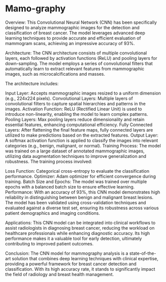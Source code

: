 # Mamo-graphy
Overview: This Convolutional Neural Network (CNN) has been specifically designed to analyze mammographic images for the detection and classification of breast cancer. The model leverages advanced deep learning techniques to provide accurate and efficient evaluation of mammogram scans, achieving an impressive accuracy of 93%.

Architecture: The CNN architecture consists of multiple convolutional layers, each followed by activation functions (ReLU) and pooling layers for down-sampling. The model employs a series of convolutional filters that automatically learn to extract relevant features from mammographic images, such as microcalcifications and masses.

The architecture includes:

Input Layer: Accepts mammographic images resized to a uniform dimension (e.g., 224x224 pixels).
Convolutional Layers: Multiple layers of convolutional filters to capture spatial hierarchies and patterns in the images.
Activation Function: ReLU (Rectified Linear Unit) is used to introduce non-linearity, enabling the model to learn complex patterns.
Pooling Layers: Max pooling layers reduce dimensionality and retain essential features, enhancing computational efficiency.
Fully Connected Layers: After flattening the final feature maps, fully connected layers are utilized to make predictions based on the extracted features.
Output Layer: A softmax activation function is applied to classify the images into relevant categories (e.g., benign, malignant, or normal).
Training Process: The model was trained on a large dataset of annotated mammographic images, utilizing data augmentation techniques to improve generalization and robustness. The training process involved:

Loss Function: Categorical cross-entropy to evaluate the classification performance.
Optimizer: Adam optimizer for efficient convergence during training.
Batch Size and Epochs: The model was trained over multiple epochs with a balanced batch size to ensure effective learning.
Performance: With an accuracy of 93%, this CNN model demonstrates high reliability in distinguishing between benign and malignant breast lesions. The model has been validated using cross-validation techniques and evaluated against a diverse test set, ensuring its robustness across various patient demographics and imaging conditions.

Applications: This CNN model can be integrated into clinical workflows to assist radiologists in diagnosing breast cancer, reducing the workload on healthcare professionals while enhancing diagnostic accuracy. Its high performance makes it a valuable tool for early detection, ultimately contributing to improved patient outcomes.

Conclusion: The CNN model for mammography analysis is a state-of-the-art solution that combines deep learning techniques with clinical expertise, providing a powerful framework for breast cancer detection and classification. With its high accuracy rate, it stands to significantly impact the field of radiology and breast health management.
